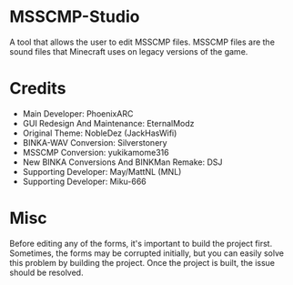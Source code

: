 # MSSCMP-Studio
A tool that allows the user to edit MSSCMP files. MSSCMP files are the sound files that Minecraft uses on legacy versions of the game.

# Credits
- Main Developer: PhoenixARC
- GUI Redesign And Maintenance: EternalModz
- Original Theme: NobleDez (JackHasWifi)
- BINKA-WAV Conversion: Silverstonery
- MSSCMP Conversion: yukikamome316
- New BINKA Conversions And BINKMan Remake: DSJ
- Supporting Developer: May/MattNL (MNL)
- Supporting Developer: Miku-666

# Misc
Before editing any of the forms, it's important to build the project first. Sometimes, the forms may be corrupted initially, but you can easily solve this problem by building the project. Once the project is built, the issue should be resolved.
